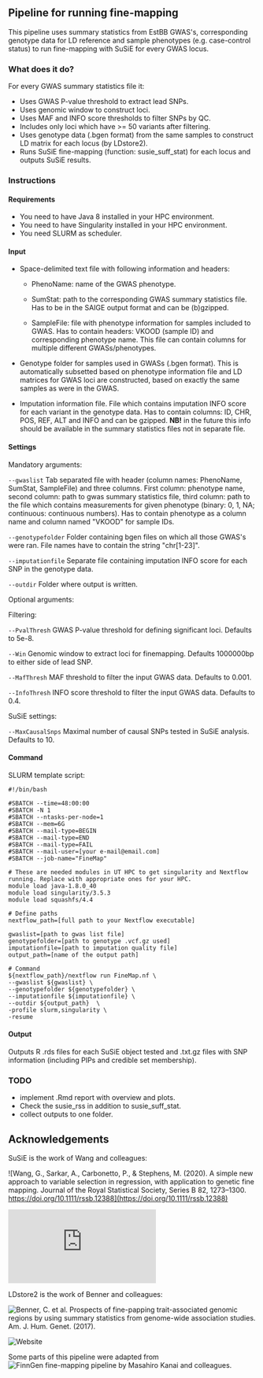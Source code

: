 ## Pipeline for running fine-mapping

This pipeline uses summary statistics from EstBB GWAS's, corresponding genotype data for LD reference and sample phenotypes (e.g. case-control status) to run fine-mapping with SuSiE for every GWAS locus.

### What does it do?

For every GWAS summary statistics file it:

- Uses GWAS P-value threshold to extract lead SNPs.
- Uses genomic window to construct loci.
- Uses MAF and INFO score thresholds to filter SNPs by QC.
- Includes only loci which have >= 50 variants after filtering.
- Uses genotype data (.bgen format) from the same samples to construct LD matrix for each locus (by LDstore2).
- Runs SuSiE fine-mapping (function: susie_suff_stat) for each locus and outputs SuSiE results.

### Instructions

#### Requirements

- You need to have Java 8 installed in your HPC environment.
- You need to have Singularity installed in your HPC environment.
- You need SLURM as scheduler.

#### Input

- Space-delimited text file with following information and headers:

    - PhenoName: name of the GWAS phenotype.

    - SumStat: path to the corresponding GWAS summary statistics file. Has to be in the SAIGE output format and can be (b)gzipped.

    - SampleFile: file with phenotype information for samples included to GWAS. Has to contain headers: VKOOD (sample ID) and corresponding phenotype name. This file can contain columns for multiple different GWASs/phenotypes.

- Genotype folder for samples used in GWASs (.bgen format). This is automatically subsetted based on phenotype information file and LD matrices for GWAS loci are constructed, based on exactly the same samples as were in the GWAS.

- Imputation information file. File which contains imputation INFO score for each variant in the genotype data. Has to contain columns: ID, CHR, POS, REF, ALT and INFO and can be gzipped. **NB!** in the future this info should be available in the summary statistics files not in separate file.

#### Settings

Mandatory arguments:

`--gwaslist`  Tab separated file with header (column names: PhenoName, SumStat, SampleFile) and three columns. First column: phenotype name, second column: path to gwas summary statistics file, third column: path to the file which contains measurements for given phenotype (binary: 0, 1, NA; continuous: continuous numbers). Has to contain phenotype as a column name and column named "VKOOD" for sample IDs.

`--genotypefolder`    Folder containing bgen files on which all those GWAS's were ran. File names have to contain the string "chr[1-23]".

`--imputationfile`    Separate file containing imputation INFO score for each SNP in the genotype data.

`--outdir`            Folder where output is written.

Optional arguments:

Filtering:

`--PvalThresh`    GWAS P-value threshold for defining significant loci. Defaults to 5e-8.

`--Win`   Genomic window to extract loci for finemapping. Defaults 1000000bp to either side of lead SNP.

`--MafThresh`   MAF threshold to filter the input GWAS data. Defaults to 0.001.

`--InfoThresh`    INFO score threshold to filter the input GWAS data. Defaults to 0.4.


SuSiE settings:

`--MaxCausalSnps`   Maximal number of causal SNPs tested in SuSiE analysis. Defaults to 10.

#### Command

SLURM template script:

```
#!/bin/bash

#SBATCH --time=48:00:00
#SBATCH -N 1
#SBATCH --ntasks-per-node=1
#SBATCH --mem=6G
#SBATCH --mail-type=BEGIN
#SBATCH --mail-type=END
#SBATCH --mail-type=FAIL
#SBATCH --mail-user=[your e-mail@email.com]
#SBATCH --job-name="FineMap"

# These are needed modules in UT HPC to get singularity and Nextflow running. Replace with appropriate ones for your HPC.
module load java-1.8.0_40
module load singularity/3.5.3
module load squashfs/4.4

# Define paths
nextflow_path=[full path to your Nextflow executable]

gwaslist=[path to gwas list file]
genotypefolder=[path to genotype .vcf.gz used]
imputationfile=[path to imputation quality file]
output_path=[name of the output path]

# Command
${nextflow_path}/nextflow run FineMap.nf \
--gwaslist ${gwaslist} \
--genotypefolder ${genotypefolder} \
--imputationfile ${imputationfile} \
--outdir ${output_path}  \
-profile slurm,singularity \
-resume
```

#### Output

Outputs R .rds files for each SuSiE object tested and .txt.gz files with SNP information (including PIPs and credible set membership).

### TODO

- implement .Rmd report with overview and plots.
- Check the susie_rss in addition to susie_suff_stat.
- collect outputs to one folder.

## Acknowledgements

SuSiE is the work of Wang and colleagues:

![Wang, G., Sarkar, A., Carbonetto, P., & Stephens, M. (2020). A simple new approach to variable selection in regression, with application to genetic fine mapping. Journal of the Royal Statistical Society, Series B 82, 1273–1300. https://doi.org/10.1111/rssb.12388](https://doi.org/10.1111/rssb.12388)

![Website](https://stephenslab.github.io/susieR/index.html)

LDstore2 is the work of Benner and colleagues:

![Benner, C. et al. Prospects of fine-papping trait-associated genomic regions by using summary statistics from genome-wide association studies. Am. J. Hum. Genet. (2017).](https://www.sciencedirect.com/science/article/pii/S0002929717303348?via%3Dihub)

![Website](http://www.christianbenner.com/#)

Some parts of this pipeline were adapted from ![FinnGen fine-mapping pipeline](https://github.com/FINNGEN/finemapping-pipeline) by Masahiro Kanai and colleagues.
